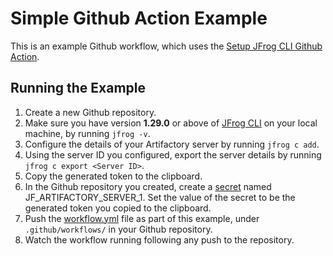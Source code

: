 # Simple Github Action Example
This is an example Github workflow, which uses the [Setup JFrog CLI Github Action](https://github.com/jfrog/setup-jfrog-cli).

## Running the Example
1. Create a new Github repository.
2. Make sure you have version **1.29.0** or above of [JFrog CLI](https://jfrog.com/getcli/) on your local machine, by running ```jfrog -v```.
3. Configure the details of your Artifactory server by running ```jfrog c add```.
4. Using the server ID you configured, export the server details by running ```jfrog c export <Server ID>```.
5. Copy the generated token to the clipboard.
6. In the Github repository you created, create a [secret](https://help.github.com/en/articles/virtual-environments-for-github-actions#creating-and-using-secrets-encrypted-variables) named JF_ARTIFACTORY_SERVER_1. Set the value of the secret to be the generated token you copied to the clipboard.
7. Push the [workflow.yml](workflow.yml) file as part of this example, under `.github/workflows/` in your Github repository.
8. Watch the workflow running following any push to the repository.
